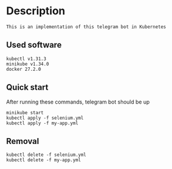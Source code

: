 # Description

```
This is an implementation of this telegram bot in Kubernetes
```

## Used software

```
kubectl v1.31.3
minikube v1.34.0
docker 27.2.0
```
## Quick start
After running these commands, telegram bot should be up
```
minikube start
kubectl apply -f selenium.yml
kubectl apply -f my-app.yml
```
## Removal
```
kubectl delete -f selenium.yml
kubectl delete -f my-app.yml
```